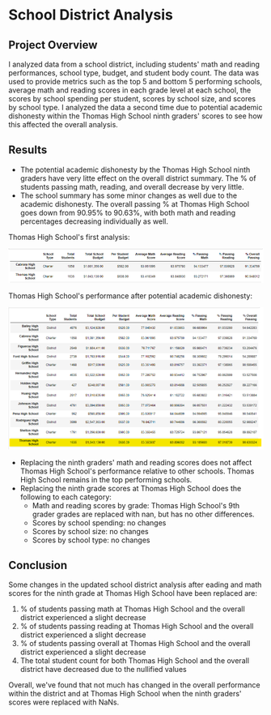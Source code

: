 # School District Analysis

## Project Overview
I analyzed data from a school district, including students' math and reading performances, school type, budget, and student body count. The data was used to provide metrics such as the top 5 and bottom 5 performing schools, average math and reading scores in each grade level at each school, the scores by school spending per student, scores by school size, and scores by school type. I analyzed the data a second time due to potential academic dishonesty within the Thomas High School ninth graders' scores to see how this affected the overall analysis.  

## Results
- The potential academic dishonesty by the Thomas High School ninth graders have very litte effect on the overall district summary. The % of students passing math, reading, and overall decrease by very little. 
- The school summary has some minor changes as well due to the academic dishonesty. The overall passing % at Thomas High School goes down from 90.95% to 90.63%, with both math and reading percentages decreasing individually as well. 

Thomas High School's first analysis: 

![This is an image](https://github.com/csambrano/School_District_Analysis/blob/main/THS_first_analysis.png?raw=true)

Thomas High School's performance after potential academic dishonesty:

![This is an image](https://github.com/csambrano/School_District_Analysis/blob/main/THS_second_analysis.png?raw=true)

- Replacing the ninth graders' math and reading scores does not affect Thomas High School's performance relative to other schools. Thomas High School remains in the top performing schools. 
- Replacing the ninth grade scores at Thomas High School does the following to each category: 
  - Math and reading scores by grade: Thomas High School's 9th grader grades are replaced with nan, but has no other differences.
  - Scores by school spending: no changes 
  - Scores by school size: no changes
  - Scores by school type: no changes

## Conclusion
Some changes in the updated school district analysis after eading and math scores for the ninth grade at Thomas High School have been replaced are: 

  1. % of students passing math at Thomas High School and the overall district experienced a slight decrease
  2. % of students passing reading at Thomas High School and the overall district experienced a slight decrease
  3. % of students passing overall at Thomas High School and the overall district experienced a slight decrease
  4. The total student count for both Thomas High School and the overall district have decreased due to the nullified values

Overall, we've found that not much has changed in the overall performance within the district and at Thomas High School when the ninth graders' scores were replaced with NaNs. 
